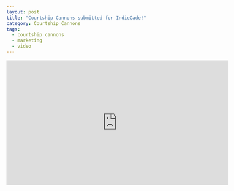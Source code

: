 ```yaml
---
layout: post
title: "Courtship Cannons submitted for IndieCade!"
category: Courtship Cannons
tags:
  - courtship cannons
  - marketing
  - video
---
```


<iframe src="http://player.vimeo.com/video/25166298?title=0&amp;byline=0&amp;portrait=0" width="580" height="326" frameborder="0"></iframe>
